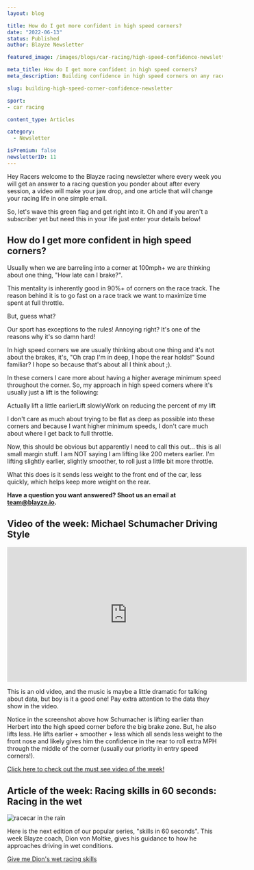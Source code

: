 ```yaml
---
layout: blog

title: How do I get more confident in high speed corners?
date: "2022-06-13"
status: Published
author: Blayze Newsletter

featured_image: /images/blogs/car-racing/high-speed-confidence-newsletter.jpg

meta_title: How do I get more confident in high speed corners?
meta_description: Building confidence in high speed corners on any race track is a challenge.  Learn how pro racecar driver, Dion von Moltke, does just that here.

slug: building-high-speed-corner-confidence-newsletter

sport:
- car racing

content_type: Articles

category:
  - Newsletter

isPremium: false
newsletterID: 11
---
```


Hey Racers welcome to the Blayze racing newsletter where every week you will get an answer to a racing question you ponder about after every session, a video will make your jaw drop, and one article that will change your racing life in one simple email. 

So, let's wave this green flag and get right into it.  Oh and if you aren't a subscriber yet but need this in your life just enter your details below!

<div class="_form_11"></div>

## How do I get more confident in high speed corners?

Usually when we are barreling into a corner at 100mph+ we are thinking about one thing, "How late can I brake?".

This mentality is inherently good in 90%+ of corners on the race track.  The reason behind it is to go fast on a race track we want to maximize time spent at full throttle.  

But, guess what? 

Our sport has exceptions to the rules!  Annoying right?  It's one of the reasons why it's so damn hard!

In high speed corners we are usually thinking about one thing and it's not about the brakes, it's, "Oh crap I'm in deep, I hope the rear holds!"  Sound familiar?  I hope so because that's about all I think about ;).

In these corners I care more about having a higher average minimum speed throughout the corner.  So, my approach in high speed corners where it's usually just a lift is the following:

Actually lift a little earlierLift slowlyWork on reducing the percent of my lift

I don't care as much about trying to be flat as deep as possible into these corners and because I want higher minimum speeds, I don't care much about where I get back to full throttle.

Now, this should be obvious but apparently I need to call this out... this is all small margin stuff.  I am NOT saying I am lifting like 200 meters earlier.  I'm lifting slightly earlier, slightly smoother, to roll just a little bit more throttle.

What this does is it sends less weight to the front end of the car, less quickly, which helps keep more weight on the rear.  

**Have a question you want answered?  Shoot us an email at [team@blayze.io](mailto:team@blayze.io).**



## Video of the week:  Michael Schumacher Driving Style

<iframe width="560" height="315" src="https://www.youtube.com/embed/Uk2p2nRK-p4" title="YouTube video player" frameborder="0" allow="accelerometer; autoplay; clipboard-write; encrypted-media; gyroscope; picture-in-picture" allowfullscreen></iframe>



This is an old video, and the music is maybe a little dramatic for talking about data, but boy is it a good one!  Pay extra attention to the data they show in the video.

Notice in the screenshot above how Schumacher is lifting earlier than Herbert into the high speed corner before the big brake zone.  But, he also lifts less.  He lifts earlier + smoother + less which all sends less weight to the front nose and likely gives him the confidence in the rear to roll extra MPH through the middle of the corner (usually our priority in entry speed corners!).

[Click here to check out the must see video of the week!](https://www.youtube.com/watch?v=Uk2p2nRK-p4)



## Article of the week: Racing skills in 60 seconds: Racing in the wet

![racecar in the rain](https://blayze.io/assets/images/blogs/car-racing/60-seconds-rain.jpg)

Here is the next edition of our popular series, "skills in 60 seconds".  This week Blayze coach, Dion von Moltke, gives his guidance to how he approaches driving in wet conditions.

[Give me Dion's wet racing skills](https://blayze.io/blog/car-racing/racing-in-the-wet-explained-in-60-seconds)
